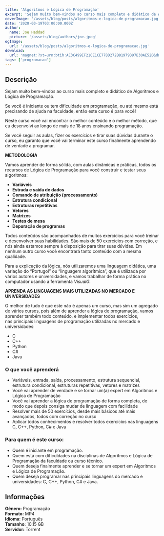 ```yaml
---
title: 'Algoritmos e Lógica de Programação'
excerpt: 'Sejam muito bem-vindos ao curso mais completo e didático de Algoritmos e Lógica de Programação.  Se você é iniciante ou tem dificuldade em programação, ou até mesmo está precisando de ajuda na faculdade, então este curso é para você!  Neste curso você vai encontrar o melhor conte'
coverImage: '/assets/blog/posts/algoritmos-e-logica-de-programacao.jpg'
date: '2020-03-19T03:00:00.000Z'
author:
  name: Joe Haddad
  picture: '/assets/blog/authors/joe.jpeg'
ogImage:
  url: '/assets/blog/posts/algoritmos-e-logica-de-programacao.jpg'
download:
  url: 'magnet:?xt=urn:btih:AE3C499EF21CE1CE77BD272B81979D97B30AE52D&dn=Algoritmos%20e%20L%c3%b3gica%20de%20Programa%c3%a7%c3%a3o%202020%20-%20O%20Curso%20COMPLETO&tr=udp%3a%2f%2ftracker.openbittorrent.com%3a1337%2fannounce&tr=udp%3a%2f%2ftracker.opentrackr.org%3a1337%2fannounce'
tags: ['programacao']
---
```

<h2>Descrição</h2>
<p></p><p>Sejam muito bem-vindos ao curso mais completo e didático de Algoritmos e Lógica de Programação.</p><p>Se você é iniciante ou tem dificuldade em programação, ou até mesmo está precisando de ajuda na faculdade, então este curso é para você!</p><p>Neste curso você vai encontrar o melhor conteúdo e o melhor método, que eu desenvolvi ao longo de mais de 18 anos ensinando programação.</p><p>Se você seguir as aulas, fizer os exercícios e tirar suas dúvidas durante o curso, eu garanto que você vai terminar este curso finalmente aprendendo de verdade a programar.</p><p><strong>METODOLOGIA</strong></p><p>Vamos aprender de forma sólida, com aulas dinâmicas e práticas, todos os recursos de Lógica de Programação para você construir e testar seus algoritmos:</p><ul><li><strong>Variáveis</strong></li><li><strong>Estrada e saída de dados</strong></li><li><strong>Comando de atribuição (processamento)</strong></li><li><strong>Estrutura condicional</strong></li><li><strong>Estruturas repetitivas</strong></li><li><strong>Vetores</strong></li><li><strong>Matrizes</strong></li><li><strong>Testes de mesa</strong></li><li><strong>Depuração de programas</strong></li></ul><p>Todos conteúdos são acompanhados de muitos exercícios para você treinar e desenvolver suas habilidades. São mais de 50 exercícios com correção, e nós ainda estamos sempre à disposição para tirar suas dúvidas. Em nenhum outro curso você encontrará tanto conteúdo com a mesma qualidade.</p><p>Para a explicação da lógica, nós utilizaremos uma linguagem didática, uma variação do “Portugol” ou “linguagem algorítmica”, que é utilizada por vários autores e universidades, e vamos trabalhar de forma prática no computador usando a ferramenta <em>VisualG.</em></p><p><strong>APRENDA AS LINGUAGENS MAIS UTILIZADAS NO MERCADO E UNIVERSIDADES</strong></p><p>O melhor de tudo é que este não é apenas um curso, mas sim um agregado de vários cursos, pois além de aprender a lógica de programação, vamos aprender também todo conteúdo, e implementar todos exercícios, nas principais linguagens de programação utilizadas no mercado e universidades:</p><ul><li>C</li><li>C++</li><li>Python</li><li>C#</li><li>Java</li></ul><h3>

O que você aprenderá</h3><ul><li>Variáveis, entrada, saída, processamento, estrutura sequencial, estrutura condicional, estruturas repetitivas, vetores e matrizes</li><li>Você vai aprender de verdade e se tornar um(a) expert em Algoritmos e Lógica de Programação</li><li>Você vai aprender a lógica de programação de forma completa, de modo que depois consiga mudar de linguagem com facilidade</li><li>Resolver mais de 50 exercícios, desde mais básicos até mais avançados, todos com correção no curso</li><li>Aplicar todos conhecimentos e resolver todos exercícios nas linguagens C, C++, Python, C# e Java</li></ul><h3>

Para quem é este curso:</h3><ul><li>Quem é iniciante em programação.</li><li>Quem está com dificuldades na disciplinas de Algoritmos e Lógica de Programação da faculdade ou curso técnico.</li><li>Quem deseja finalmente aprender e se tornar um expert em Algoritmos e Lógica de Programação.</li><li>Quem deseja programar nas principais linguagens do mercado e universidades: C, C++, Python, C# e Java.</li></ul><h2>Informações</h2><p><strong>Gênero:</strong> Programação<br/><strong>Formato:</strong> MP4<br/><strong>Idioma:</strong> Português<br/><strong>Tamanho:</strong> 10.15 GB<br/><strong>Servidor:</strong> Torrent</p>